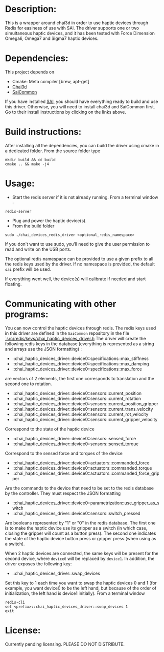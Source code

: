 # Description:
This is a wrapper around chai3d in order to use haptic devices through Redis for easiness of use with SAI.
The driver supports one or two simultaneous haptic devices, and it has been tested with Force Dimension Omega6, Omega7 and Sigma7 haptic devices.

# Dependencies:
This project depends on 
* Cmake: Meta compiler [brew, apt-get]
* [Chai3d](https://github.com/manips-sai-org/chai3d)
* [SaiCommon](https://github.com/manips-sai-org/SaiCommon)

If you have installed [SAI](https://github.com/manips-sai-org/SAI), you should have everything ready to build and use this driver. Otherwise, you will need to install chai3d and SaiCommon first. Go to their install instructions by clicking on the links above.

# Build instructions:
After installing all the dependencies, you can build the driver using cmake in a dedicated folder.
From the source folder type
```
mkdir build && cd build
cmake .. && make -j4
```

# Usage:
* Start the redis server if it is not already running. From a terminal window :
```
redis-server
```
* Plug and power the haptic device(s). 
* From the build folder
```
sudo ./chai_devices_redis_driver <optional_redis_namespace>
```
If you don't want to use sudo, you'll need to give the user permission to read and write on the USB ports.

The optional redis namespace can be provided to use a given prefix to all the redis keys used by the driver. If no namespace is provided, the default `sai` prefix will be used.

If everything went well, the device(s) will calibrate if needed and start floating.

# Communicating with other programs:
You can now control the haptic devices through redis. The redis keys used in this driver are defined in the `SaiCommon` repository in the file [`src/redis/keys/chai_haptic_devices_driver.h](https://github.com/manips-sai-org/sai-common/blob/master/src/redis/keys/chai_haptic_devices_driver.h) The driver will create the following redis keys in the database (everything is represented as a string and arrays use the JSON formatting) :

* <prefix>::chai_haptic_devices_driver::device0::specifications::max_stiffness
* <prefix>::chai_haptic_devices_driver::device0::specifications::max_damping
* <prefix>::chai_haptic_devices_driver::device0::specifications::max_force

are vectors of 2 elements, the first one corresponds to translation and the second one to rotation.

* <prefix>::chai_haptic_devices_driver::device0::sensors::current_position
* <prefix>::chai_haptic_devices_driver::device0::sensors::current_rotation
* <prefix>::chai_haptic_devices_driver::device0::sensors::current_position_gripper
* <prefix>::chai_haptic_devices_driver::device0::sensors::current_trans_velocity
* <prefix>::chai_haptic_devices_driver::device0::sensors::current_rot_velocity
* <prefix>::chai_haptic_devices_driver::device0::sensors::current_gripper_velocity

Correspond to the state of the haptic device

* <prefix>::chai_haptic_devices_driver::device0::sensors::sensed_force
* <prefix>::chai_haptic_devices_driver::device0::sensors::sensed_torque

Correspond to the sensed force and torques of the device

* <prefix>::chai_haptic_devices_driver::device0::actuators::commanded_force
* <prefix>::chai_haptic_devices_driver::device0::actuators::commanded_torque
* <prefix>::chai_haptic_devices_driver::device0::actuators::commanded_force_gripper

Are the commands to the device that need to be set to the redis database by the controller. They must respect the JSON formatting

* <prefix>::chai_haptic_devices_driver::device0::parametrization::use_gripper_as_switch
* <prefix>::chai_haptic_devices_driver::device0::sensors::switch_pressed

Are booleans represented by "1" or "0" in the redis database. The first one is to make the haptic device use its gripper as a switch (in which case, closing the gripper will count as a button press). The second one indicates the state of the haptic device button press or gripper press (when using as a switch).

When 2 haptic devices are connected, the same keys will be present for the second device, where `device0` will be replaced by `device1`. In addition, the driver exposes the following key: 

* <prefix>::chai_haptic_devices_driver::swap_devices

Set this key to 1 each time you want to swap the haptic devices 0 and 1 (for example, you want device0 to be the left hand, but because of the order of initialization, the left hand is device1 initially).
From a terminal window
```
redis-cli
set <prefix>::chai_haptic_devices_driver::swap_devices 1
exit
```

# License:
Currently pending licensing. PLEASE DO NOT DISTRIBUTE.
